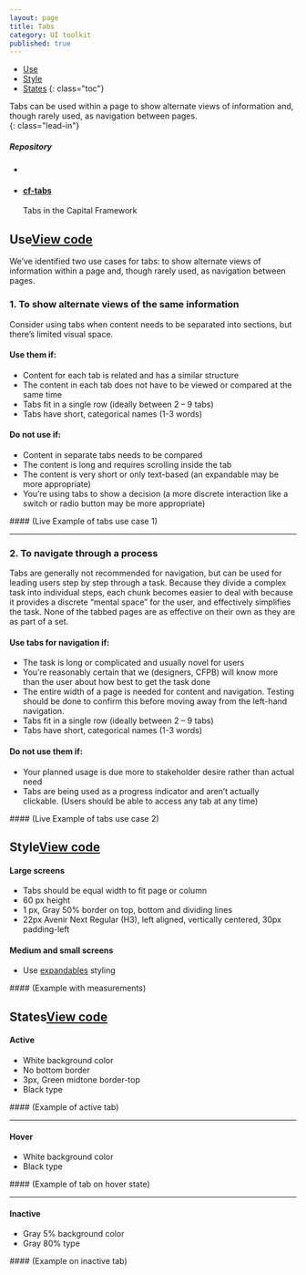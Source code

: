 ```yaml
---
layout: page
title: Tabs
category: UI toolkit
published: true
---
```



- [Use](#use)
- [Style](#style)
- [States](#states)
{: class="toc"}

<div class="content-50 content-first">

Tabs can be used within a page to show alternate views of information and, though rarely used, as navigation between pages.  
{: class="lead-in"}

</div>

<div class="content-50 content-last">
  <h5 class="repo-list-header">Repository</h5>
  <ul class="repo-list">
    <li>
      <span class="cf-icon cf-icon-github"></span>
    </li>
    <li>
      <a href="https://github.com/cfpb/cf-expandables"><h4>cf-tabs</h4></a>
      <p>Tabs in the Capital Framework</p>
    </li>
  </ul>
</div> 

<h2 id="use">Use<span class="cf-code-link"><a href="http://cfpb.github.io/cf-expandables/docs/">View code <span class="cf-icon cf-icon-external-link"></span></a></span></h2>

We’ve identified two use cases for tabs: to show alternate views of information within a page and, though rarely used, as navigation between pages.  

### 1. To show alternate views of the same information 
<p>Consider using tabs when content needs to be separated into sections, but there’s limited visual space.</p>

<div class="content-33 content-first">

#### Use them if:
* Content for each tab is related and has a similar structure 
* The content in each tab does not have to be viewed or compared at the same time
* Tabs fit in a single row (ideally between 2 – 9 tabs)
* Tabs have short, categorical names (1-3 words)

#### Do not use if:
* Content in separate tabs needs to be compared 
* The content is long and requires scrolling inside the tab
* The content is very short or only text-based (an expandable may be more appropriate)
* You’re using tabs to show a decision (a more discrete interaction like a switch or radio button may be more appropriate)

</div>

<div class="content-67 content-last">
#### (Live Example of tabs use case 1)
</div>

---

### 2. To navigate through a process
<p>Tabs are generally not recommended for navigation, but can be used for leading users step by step through a task. Because they divide a complex task into individual steps, each chunk becomes easier to deal with because it provides a discrete “mental space” for the user, and effectively simplifies the task. None of the tabbed pages are as effective on their own as they are as part of a set.</p>

<div class="content-33 content-first">

#### Use tabs for navigation if:
* The task is long or complicated and usually novel for users
* You’re reasonably certain that we (designers, CFPB) will know more than the user about how best to get the task done
* The entire width of a page is needed for content and navigation. Testing should be done to confirm this before moving away from the left-hand navigation. 
* Tabs fit in a single row (ideally between 2 – 9 tabs)
* Tabs have short, categorical names (1-3 words)

#### Do not use them if:
* Your planned usage is due more to stakeholder desire rather than actual need
* Tabs are being used as a  progress indicator and aren’t actually clickable. (Users should be able to access any tab at any time)

</div>

<div class="content-67 content-last">
#### (Live Example of tabs use case 2)
</div>



<h2 id="style">Style<span class="cf-code-link"><a href="http://cfpb.github.io/cf-expandables/docs/">View code <span class="cf-icon cf-icon-external-link"></span></a></span></h2>

<div class="content-33 content-first">

#### Large screens
* Tabs should be equal width to fit page or column
* 60 px height
* 1 px, Gray 50% border on top, bottom and dividing lines
* 22px Avenir Next Regular (H3), left aligned, vertically centered, 30px padding-left

#### Medium and small screens
* Use <a href="http://cfpb.github.io/design-manual/ui-toolkit/expandables.html">expandables</a> styling

</div>

<div class="content-67 content-last">
#### (Example with measurements)
</div>


<h2 id="states">States<span class="cf-code-link"><a href="http://cfpb.github.io/cf-expandables/docs/">View code <span class="cf-icon cf-icon-external-link"></span></a></span></h2>

<div class="content-33 content-first">

#### Active
* White background color
* No bottom border
* 3px, Green midtone border-top
* Black type

</div>

<div class="content-67 content-last">
#### (Example of active tab)
</div>

---

<div class="content-33 content-first">

#### Hover

* White background color
* Black type

</div>

<div class="content-67 content-last">
#### (Example of tab on hover state)
</div>

---

<div class="content-33 content-first">

#### Inactive

* Gray 5% background color
* Gray 80% type

</div>

<div class="content-67 content-last">
#### (Example on inactive tab)
</div>




